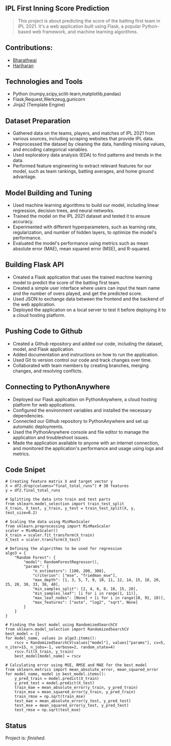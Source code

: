 ## IPL First Inning Score Prediction
> This project is about predicting the score of the batting first team in IPL 2021. It's a web application built using Flask, a popular Python-based web framework, and machine learning algorithms.

## Contributions:
* [Bharathwaj](https://github.com/BharathwajManoharan)
* [Hariharan](https://github.com/hariharan0509)
  
## Technologies and Tools
* Python (numpy,scipy,scilit-learn,matplotlib,pandas)
* Flask,Request,Werkzeug,gunicorn
* Jinja2 (Template Engine)

## Dataset Preparation

*	Gathered data on the teams, players, and matches of IPL 2021 from various sources, including scraping websites that provide IPL data.
*	Preprocessed the dataset by cleaning the data, handling missing values, and encoding categorical variables.
*	Used exploratory data analysis (EDA) to find patterns and trends in the data.
*	Performed feature engineering to extract relevant features for our model, such as team rankings, batting averages, and home ground advantage.

## Model Building and Tuning

*	Used machine learning algorithms to build our model, including linear regression, decision trees, and neural networks.
*	Trained the model on the IPL 2021 dataset and tested it to ensure accuracy.
*	Experimented with different hyperparameters, such as learning rate, regularization, and number of hidden layers, to optimize the model's performance.
*	Evaluated the model's performance using metrics such as mean absolute error (MAE), mean squared error (MSE), and R-squared.

## Building Flask API

*	Created a Flask application that uses the trained machine learning model to predict the score of the batting first team.
*	Created a simple user interface where users can input the team name and the number of overs played, and get the predicted score.
*	Used JSON to exchange data between the frontend and the backend of the web application.
*	Deployed the application on a local server to test it before deploying it to a cloud hosting platform.

## Pushing Code to Github

*	Created a Github repository and added our code, including the dataset, model, and Flask application.
*	Added documentation and instructions on how to run the application.
*	Used Git to version control our code and track changes over time.
*	Collaborated with team members by creating branches, merging changes, and resolving conflicts.

## Connecting to PythonAnywhere

*	Deployed our Flask application on PythonAnywhere, a cloud hosting platform for web applications.
*	Configured the environment variables and installed the necessary dependencies.
*	Connected our Github repository to PythonAnywhere and set up automatic deployments.
*	Used the PythonAnywhere console and file editor to manage the application and troubleshoot issues.
*	Made the application available to anyone with an internet connection, and monitored the application's performance and usage using logs and metrics.

## Code Snipet

````
# Creating feature matrix X and target vector y
X = df2.drop(columns="final_total_runs") # 38 features
y = df2.final_total_runs

# Splitting the data into train and test parts
from sklearn.model_selection import train_test_split
X_train, X_test, y_train, y_test = train_test_split(X, y, test_size=0.2)

# Scaling the data using MinMaxScaler
from sklearn.preprocessing import MinMaxScaler
scaler = MinMaxScaler()
X_train = scaler.fit_transform(X_train)
X_test = scaler.transform(X_test)

# Defining the algorithms to be used for regression
algo3 = {
    "Random Forest": {
        "model": RandomForestRegressor(),
        "params": {
            "n_estimators": [100, 200, 300],
            "criterion": ["mse", "friedman_mse"],
            "max_depth": [1, 3, 5, 7, 9, 10, 11, 12, 14, 15, 18, 20, 25, 28, 30, 33, 38, 40],
            "min_samples_split": [2, 4, 6, 8, 10, 15, 20],
            "min_samples_leaf": [i for i in range(1, 11)],
            "max_leaf_nodes": [None] + [i for i in range(10, 91, 10)],
            "max_features": ["auto", "log2", "sqrt", None]
        }
    }
}

# Finding the best model using RandomizedSearchCV
from sklearn.model_selection import RandomizedSearchCV
best_model = {}
for model_name, values in algo3.items():
    rscv = RandomizedSearchCV(values["model"], values["params"], cv=5, n_iter=15, n_jobs=-1, verbose=2, random_state=4)
    rscv.fit(X_train, y_train)
    best_model[model_name] = rscv

# Calculating error using MSE, RMSE and MAE for the best model
from sklearn.metrics import mean_absolute_error, mean_squared_error
for model_name, model in best_model.items():
    y_pred_train = model.predict(X_train)
    y_pred_test = model.predict(X_test)
    train_mae = mean_absolute_error(y_train, y_pred_train)
    train_mse = mean_squared_error(y_train, y_pred_train)
    train_rmse = np.sqrt(train_mse)
    test_mae = mean_absolute_error(y_test, y_pred_test)
    test_mse = mean_squared_error(y_test, y_pred_test)
    test_rmse = np.sqrt(test_mse)

````
## Status
Project is: _finished_.
